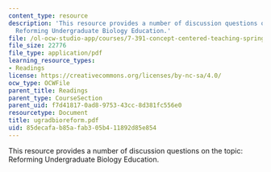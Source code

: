 ```yaml
---
content_type: resource
description: 'This resource provides a number of discussion questions on the topic:
  Reforming Undergraduate Biology Education.'
file: /ol-ocw-studio-app/courses/7-391-concept-centered-teaching-spring-2006/85decafab85afab305b411892d85e854_ugradbioreform.pdf
file_size: 22776
file_type: application/pdf
learning_resource_types:
- Readings
license: https://creativecommons.org/licenses/by-nc-sa/4.0/
ocw_type: OCWFile
parent_title: Readings
parent_type: CourseSection
parent_uid: f7d41817-0ad8-9753-43cc-8d381fc556e0
resourcetype: Document
title: ugradbioreform.pdf
uid: 85decafa-b85a-fab3-05b4-11892d85e854
---
```

This resource provides a number of discussion questions on the topic: Reforming Undergraduate Biology Education.